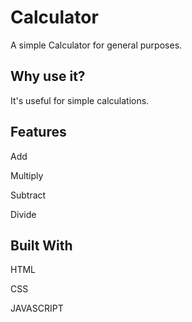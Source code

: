 # Calculator
A simple Calculator for general purposes.

## Why use it?
It's useful for simple calculations.

## Features
Add

Multiply

Subtract

Divide

## Built With
HTML

CSS

JAVASCRIPT
